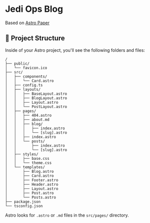 # Jedi Ops Blog
Based on [Astro Paper](https://github.com/satnaing/astro-paper)

## 🚀 Project Structure

Inside of your Astro project, you'll see the following folders and files:

```
/
├── public/
│   └── favicon.ico
├── src/
│   ├── components/
│   │   └── Card.astro
│   ├── config.ts
│   ├── layouts/
│   │   ├── BaseLayout.astro
│   │   ├── BlogLayout.astro
│   │   ├── Layout.astro
│   │   └── PostLayout.astro
│   ├── pages/
│   │   ├── 404.astro
│   │   ├── about.md
│   │   ├── blog/
│   │   │   ├── index.astro
│   │   │   └── [slug].astro
│   │   ├── index.astro
│   │   └── posts/
│   │       ├── index.astro
│   │       └── [slug].astro
│   ├── styles/
│   │   ├── base.css
│   │   └── theme.css
│   └── templates/
│       ├── Blog.astro
│       ├── Card.astro
│       ├── Footer.astro
│       ├── Header.astro
│       ├── Layout.astro
│       ├── Post.astro
│       └── Posts.astro
├── package.json
└── tsconfig.json
```

Astro looks for `.astro` or `.md` files in the `src/pages/` directory.